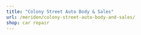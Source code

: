 ```yaml
---
title: "Colony Street Auto Body & Sales"
url: /meriden/colony-street-auto-body-and-sales/
shop: car repair
---
```

